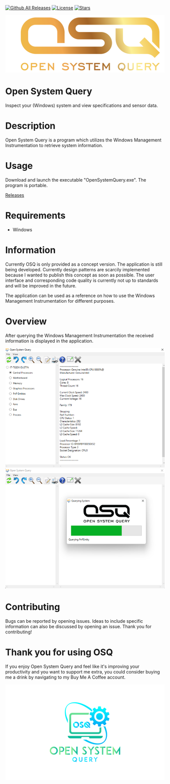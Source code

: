 [![Github All Releases](https://img.shields.io/github/downloads/jetspiking/OpenSystemQuery/total.svg)]()
[![License](https://img.shields.io/github/license/jetspiking/OpenSystemQuery.svg)]()
[![Stars](https://img.shields.io/github/stars/jetspiking/OpenSystemQuery.svg)]()


<img src="https://github.com/jetspiking/OpenSystemQuery/blob/main/Images/OpenSystemQuery.png?raw=true">

# Open System Query
Inspect your (Windows) system and view specifications and sensor data.

# Description
Open System Query is a program which utilizes the Windows Management Instrumentation to retrieve system information.  

# Usage
Download and launch the executable "OpenSystemQuery.exe". The program is portable.

[Releases](https://github.com/jetspiking/OpenSystemQuery/releases)

# Requirements
- Windows

# Information
Currently OSQ is only provided as a concept version. The application is still being developed. Currently design patterns are scarcily implemented because I wanted to publish this concept as soon as possible. The user interface and corresponding code quality is currently not up to standards and will be improved in the future.

The application can be used as a reference on how to use the Windows Management Instrumentation for different purposes.

# Overview
After querying the Windows Management Instrumentation the received information is displayed in the application.

<img src="https://github.com/jetspiking/OpenSystemQuery/blob/main/Images/OpenSystemQueryConcept.png?raw=true" >
<img src="https://github.com/jetspiking/OpenSystemQuery/blob/main/Images/OpenSystemQueryLoading.png?raw=true" >

# Contributing
Bugs can be reported by opening issues. Ideas to include specific information can also be discussed by opening an issue. Thank you for contributing!

# Thank you for using OSQ
If you enjoy Open System Query and feel like it's improving your productivity and you want to support me extra, you could consider buying me a drink by navigating to my Buy Me A Coffee account.

<img src="https://github.com/jetspiking/OpenSystemQuery/blob/main/Images/PNG1.png?raw=true">
